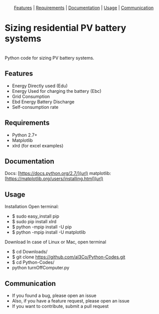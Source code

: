 <p align="center">
<a href="#features">Features</a> |
<a href="#requirements">Requirements</a> |
<a href="#documentation">Documentation</a> |
<a href="#usage">Usage</a> |
<a href="#communication">Communication</a>
</p>

# Sizing residential PV battery systems
<br />
Python code for sizing PV battery systems.


## Features

- Energy Directly used (Edu)
- Energy Used for charging the battery (Ebc)
- Grid Consumption
- Ebd Energy Battery Discharge
- Self-consumption rate

## Requirements
- Python 2.7+
- Matplotlib
- xlrd (for excel examples)

## Documentation

Docs:
[https://docs.python.org/2.7/](url)
matplotlib:
[https://matplotlib.org/users/installing.html](url)


## Usage

Installation
Open terminal:
- $ sudo easy_install pip
- $ sudo pip install xlrd
- $ python -mpip install -U pip
- $ python -mpip install -U matplotlib

Download
In case of Linux or Mac, open terminal
- $ cd Downloads/
- $ git clone https://github.com/al3Co/Python-Codes.git
- $ cd Python-Codes/
- python turnOffComputer.py




## Communication
- If you found a bug, please open an issue
- Also, if you have a feature request, please open an issue
- If you want to contribute, submit a pull request

